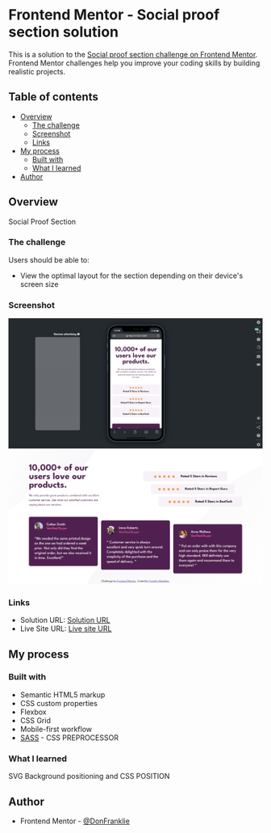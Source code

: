 # Frontend Mentor - Social proof section solution

This is a solution to the [Social proof section challenge on Frontend Mentor](https://www.frontendmentor.io/challenges/social-proof-section-6e0qTv_bA). Frontend Mentor challenges help you improve your coding skills by building realistic projects. 

## Table of contents

- [Overview](#overview)
  - [The challenge](#the-challenge)
  - [Screenshot](#screenshot)
  - [Links](#links)
- [My process](#my-process)
  - [Built with](#built-with)
  - [What I learned](#what-i-learned)
- [Author](#author)


## Overview
Social Proof Section
### The challenge

Users should be able to:

- View the optimal layout for the section depending on their device's screen size

### Screenshot

![Alt text](design/mobile-view.jpg)![Alt text](design/desktop-screenshot.jpg)
### Links

- Solution URL: [Solution URL](https://github.com/DonFranklie/social-proof-section-master)
- Live Site URL: [Live site URL](https://your-live-site-url.com)

## My process

### Built with

- Semantic HTML5 markup
- CSS custom properties
- Flexbox
- CSS Grid
- Mobile-first workflow
- [SASS](https://sass-lang.com/) - CSS PREPROCESSOR

### What I learned

SVG Background positioning and CSS POSITION

## Author

- Frontend Mentor - [@DonFranklie](https://www.frontendmentor.io/profile/DonFranklie)


